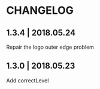 # CHANGELOG

## 1.3.4 | 2018.05.24

Repair the logo outer edge problem

## 1.3.0 | 2018.05.23

Add correctLevel
